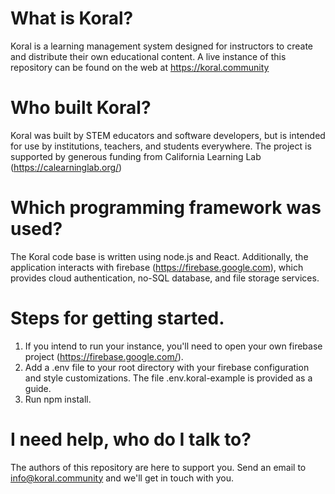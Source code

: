 # What is Koral?

Koral is a learning management system designed for instructors to create and distribute their own educational content.
A live instance of this repository can be found on the web at https://koral.community

# Who built Koral?
Koral was built by STEM educators and software developers, but is intended for use by institutions, teachers, and students everywhere. The project is supported by generous funding from California Learning Lab (https://calearninglab.org/)

# Which programming framework was used?
The Koral code base is written using node.js and React. Additionally, the application interacts with firebase (https://firebase.google.com), which provides cloud authentication, no-SQL database, and file storage services.

# Steps for getting started.
1. If you intend to run your instance, you'll need to open your own firebase project (https://firebase.google.com/).
2. Add a .env file to your root directory with your firebase configuration and style customizations. The file .env.koral-example is provided as a guide.
3. Run npm install.

# I need help, who do I talk to?
The authors of this repository are here to support you. Send an email to info@koral.community and we'll get in touch with you.

